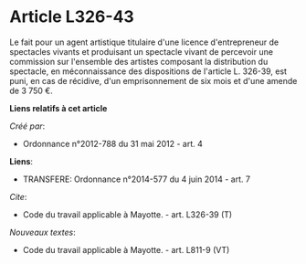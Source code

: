 # Article L326-43

Le fait pour un agent artistique titulaire d'une licence d'entrepreneur de spectacles vivants et produisant un spectacle
vivant de percevoir une commission sur l'ensemble des artistes composant la distribution du spectacle, en méconnaissance des
dispositions de l'article L. 326-39, est puni, en cas de récidive, d'un emprisonnement de six mois et d'une amende de 3 750
€.

**Liens relatifs à cet article**

_Créé par_:

  - Ordonnance n°2012-788 du 31 mai 2012 - art. 4

**Liens**:

  - TRANSFERE: Ordonnance n°2014-577 du 4 juin 2014 - art. 7

_Cite_:

  - Code du travail applicable à Mayotte. - art. L326-39 (T)

_Nouveaux textes_:

  - Code du travail applicable à Mayotte. - art. L811-9 (VT)
